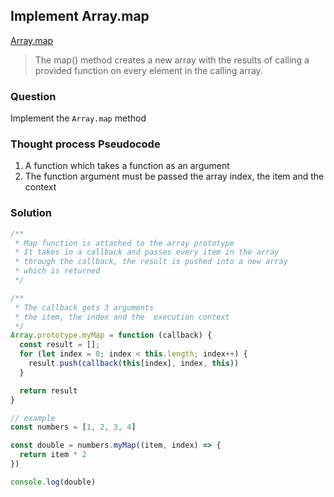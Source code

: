 ## Implement Array.map


[Array.map]("https://developer.mozilla.org/en-US/docs/Web/JavaScript/Reference/Global_Objects/Array/map") 

>The map() method creates a new array with the results of calling a provided function on every element in the calling array.

### Question
Implement the `Array.map` method

### Thought process Pseudocode
1. A function which takes a function as an argument
2. The function argument must be passed the array index, the item and the context

### Solution
```javascript
/**
 * Map function is attached to the array prototype
 * It takes in a callback and passes every item in the array
 * through the callback, the result is pushed into a new array
 * which is returned
 */

/**
 * The callback gets 3 arguments
 * the item, the index and the  execution context
 */
Array.prototype.myMap = function (callback) {
  const result = [];
  for (let index = 0; index < this.length; index++) {
    result.push(callback(this[index], index, this))
  }

  return result
}

// example
const numbers = [1, 2, 3, 4]

const double = numbers.myMap((item, index) => {
  return item * 2
})

console.log(double)

``` 
